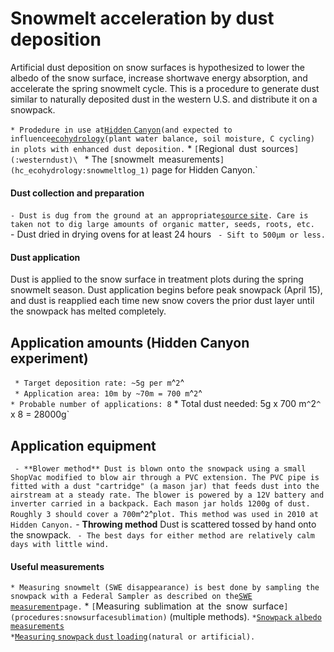 # Snowmelt acceleration by dust deposition

Artificial dust deposition on snow surfaces is hypothesized to lower the
albedo of the snow surface, increase shortwave energy absorption, and
accelerate the spring snowmelt cycle. This is a procedure to generate
dust similar to naturally deposited dust in the western U.S. and
distribute it on a snowpack.

` * Prodedure in use at `[`Hidden`
`Canyon`](hiddencanyon:sitedescription)` (and expected to influence `[`ecohydrology`](hc_ecohydrology:overview)` (plant water balance, soil moisture, C cycling) in plots with enhanced dust deposition.
` * `[`Regional` `dust` `sources`](:westerndust)\
` * The `[`snowmelt`
`measurements`](hc_ecohydrology:snowmeltlog_1)` page for Hidden Canyon.`

#### Dust collection and preparation

` - Dust is dug from the ground at an appropriate `[`source`
`site`](:westerndust)`. Care is taken not to dig large amounts of organic matter, seeds, roots, etc. 
` - Dust dried in drying ovens for at least 24 hours
` - Sift to 500µm or less.`

#### Dust application

Dust is applied to the snow surface in treatment plots during the spring
snowmelt season. Dust application begins before peak snowpack (April
15), and dust is reapplied each time new snow covers the prior dust
layer until the snowpack has melted completely.

Application amounts (Hidden Canyon experiment)
----------------------------------------------

` * Target deposition rate: ~5g per m`^`2`^\
` * Application area: 10m by ~70m = 700 m`^`2`^\
` * Probable number of applications: 8
` * Total dust needed: 5g x 700 m`^`2`^` x 8 = 28000g`

Application equipment
---------------------

` - **Blower method** Dust is blown onto the snowpack using a small ShopVac modified to blow air through a PVC extension. The PVC pipe is fitted with a dust "cartridge" (a mason jar) that feeds dust into the airstream at a steady rate. The blower is powered by a 12V battery and inverter carried in a backpack. Each mason jar holds 1200g of dust. Roughly 3 should cover a 700m`^`2`^` plot. This method was used in 2010 at Hidden Canyon.
` - **Throwing method** Dust is scattered tossed by hand onto the snowpack.
` - The best days for either method are relatively calm days with little wind.`

#### Useful measurements

` * Measuring snowmelt (SWE disappearance) is best done by sampling the snowpack with a Federal Sampler as described on the `[`SWE`
`measurement`](procedures:measuringswe)` page.
` * `[`Measuring` `sublimation` `at` `the` `snow`
`surface`](procedures:snowsurfacesublimation)` (multiple methods).
` * `[`Snowpack` `albedo`
`measurements`](procedures:snowpackalbedo)\
` * `[`Measuring` `snowpack` `dust`
`loading`](procedures:snowpackdustloading)` (natural or artificial). `
